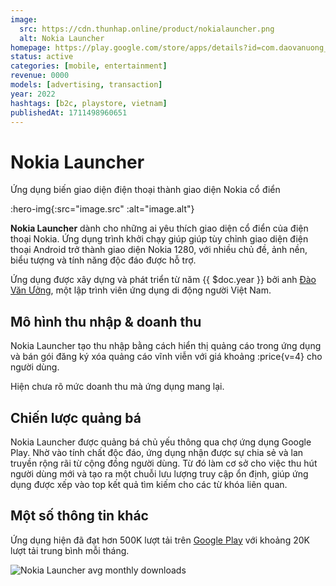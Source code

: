 ```yaml
---
image:
  src: https://cdn.thunhap.online/product/nokialauncher.png
  alt: Nokia Launcher
homepage: https://play.google.com/store/apps/details?id=com.daovanuong_fpt.nokialauncher
status: active
categories: [mobile, entertainment]
revenue: 0000
models: [advertising, transaction]
year: 2022
hashtags: [b2c, playstore, vietnam]
publishedAt: 1711498960651
---
```


# Nokia Launcher

Ứng dụng biến giao diện điện thoại thành giao diện Nokia cổ điển

:hero-img{:src="image.src" :alt="image.alt"}

__Nokia Launcher__ dành cho những ai yêu thích giao diện cổ điển của điện thoại Nokia. Ứng dụng trình khởi chạy giúp giúp tùy chỉnh giao diện điện thoại Android trở thành giao diện Nokia 1280, với nhiều chủ đề, ảnh nền, biểu tượng và tính năng độc đáo được hỗ trợ.

Ứng dụng được xây dựng và phát triển từ năm {{ $doc.year }} bởi anh [Đào Văn Ưởng](https://www.facebook.com/gau.nam.motor), một lập trình viên ứng dụng di động người Việt Nam.

## Mô hình thu nhập & doanh thu

Nokia Launcher tạo thu nhập bằng cách hiển thị quảng cáo trong ứng dụng và bán gói đăng ký xóa quảng cáo vĩnh viễn với giá khoảng :price{v=4} cho người dùng.

Hiện chưa rõ mức doanh thu mà ứng dụng mang lại.

## Chiến lược quảng bá

Nokia Launcher được quảng bá chủ yếu thông qua chợ ứng dụng Google Play. Nhờ vào tính chất độc đáo, ứng dụng nhận được sự chia sẻ và lan truyền rộng rãi từ cộng đồng người dùng. Từ đó làm cơ sở cho việc thu hút người dùng mới và tạo ra một chuỗi lưu lượng truy cập ổn định, giúp ứng dụng được xếp vào top kết quả tìm kiếm cho các từ khóa liên quan.

## Một số thông tin khác

Ứng dụng hiện đã đạt hơn 500K lượt tải trên [Google Play](https://play-lh.googleusercontent.com/Z5qgCbQeIcElYcU6c7zcbdYmvfnE0TxpvMswd3ZmShUvekI45UtBQgc6MujbSHsNhXQ=w1024-h512-rw) với khoảng 20K lượt tải trung bình mỗi tháng.

![Nokia Launcher avg monthly downloads](https://cdn.thunhap.online/product/nokialauncher+downloads.png)
